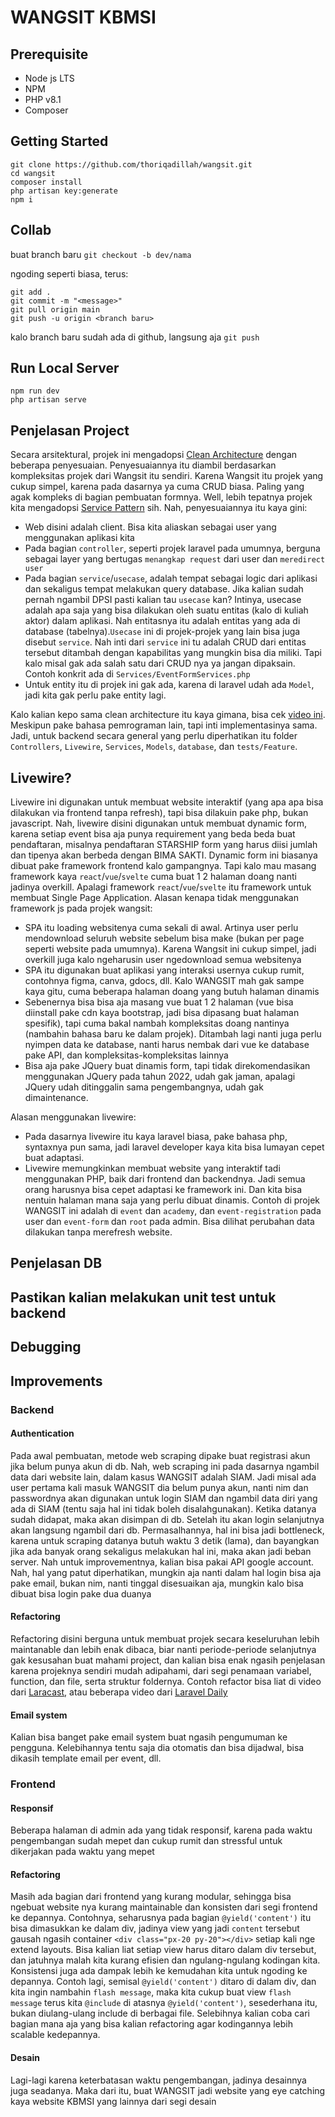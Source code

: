# WANGSIT KBMSI

## Prerequisite
- Node js LTS
- NPM
- PHP v8.1
- Composer
## Getting Started
```
git clone https://github.com/thoriqadillah/wangsit.git
cd wangsit
composer install
php artisan key:generate
npm i
```
## Collab
buat branch baru ```git checkout -b dev/nama```

ngoding seperti biasa, terus:
```
git add .
git commit -m "<message>"
git pull origin main
git push -u origin <branch baru>
```
kalo branch baru sudah ada di github, langsung aja ```git push```
## Run Local Server
```
npm run dev 
php artisan serve
```
## Penjelasan Project
Secara arsitektural, projek ini mengadopsi [Clean Architecture](https://blog.cleancoder.com/uncle-bob/2012/08/13/the-clean-architecture.html) dengan beberapa penyesuaian. Penyesuaiannya itu diambil berdasarkan kompleksitas projek dari Wangsit itu sendiri. Karena Wangsit itu projek yang cukup simpel, karena pada dasarnya ya cuma CRUD biasa. Paling yang agak kompleks di bagian pembuatan formnya. Well, lebih tepatnya projek kita mengadopsi [Service Pattern](https://medium.com/@mhdnauvalazhar/design-pattern-implementasi-service-layer-di-laravel-cea01f64f57e) sih. Nah, penyesuaiannya itu kaya gini:

- Web disini adalah client. Bisa kita aliaskan sebagai user yang menggunakan aplikasi kita
- Pada bagian `controller`, seperti projek laravel pada umumnya, berguna sebagai layer yang bertugas `menangkap request` dari user dan `meredirect user`
- Pada bagian `service`/`usecase`, adalah tempat sebagai logic dari aplikasi dan sekaligus tempat melakukan query database. Jika kalian sudah pernah ngambil DPSI pasti kalian tau `usecase` kan? Intinya, usecase adalah apa saja yang bisa dilakukan oleh suatu entitas (kalo di kuliah aktor) dalam aplikasi. Nah entitasnya itu adalah entitas yang ada di database (tabelnya).`Usecase` ini di projek-projek yang lain bisa juga disebut `service`. Nah inti dari `service` ini tu adalah CRUD dari entitas tersebut ditambah dengan kapabilitas yang mungkin bisa dia miliki. Tapi kalo misal gak ada salah satu dari CRUD nya ya jangan dipaksain. Contoh konkrit ada di `Services/EventFormServices.php`
- Untuk entity itu di projek ini gak ada, karena di laravel udah ada `Model`, jadi kita gak perlu pake entity lagi.

Kalo kalian kepo sama clean architecture itu kaya gimana, bisa cek [video ini](https://www.youtube.com/watch?v=ykBMKfe84qM&t=4069s). Meskipun pake bahasa pemrograman lain, tapi inti implementasinya sama. Jadi, untuk backend secara general yang perlu diperhatikan itu folder `Controllers`, `Livewire`, `Services`, `Models`, `database`, dan `tests/Feature`.

## Livewire?
Livewire ini digunakan untuk membuat website interaktif (yang apa apa bisa dilakukan via frontend tanpa refresh), tapi bisa dilakuin pake php, bukan javascript. Nah, livewire disini digunakan untuk membuat dynamic form, karena setiap event bisa aja punya requirement yang beda beda buat pendaftaran, misalnya pendaftaran STARSHIP form yang harus diisi jumlah dan tipenya akan berbeda dengan BIMA SAKTI. Dynamic form ini biasanya dibuat pake framework frontend kalo gampangnya. Tapi kalo mau masang framework kaya `react`/`vue`/`svelte` cuma buat 1 2 halaman doang nanti jadinya overkill. Apalagi framework `react`/`vue`/`svelte` itu framework untuk membuat Single Page Application. Alasan kenapa tidak menggunakan framework js pada projek wangsit:
- SPA itu loading websitenya cuma sekali di awal. Artinya user perlu mendownload seluruh website sebelum bisa make (bukan per page seperti website pada umumnya). Karena Wangsit ini cukup simpel, jadi overkill juga kalo ngeharusin user ngedownload semua websitenya
- SPA itu digunakan buat aplikasi yang interaksi usernya cukup rumit, contohnya figma, canva, gdocs, dll. Kalo WANGSIT mah gak sampe kaya gitu, cuma beberapa halaman doang yang butuh halaman dinamis
- Sebenernya bisa bisa aja masang vue buat 1 2 halaman (vue bisa diinstall pake cdn kaya bootstrap, jadi bisa dipasang buat halaman spesifik), tapi cuma bakal nambah kompleksitas doang nantinya (nambahin bahasa baru ke dalam projek). Ditambah lagi nanti juga perlu nyimpen data ke database, nanti harus nembak dari vue ke database pake API, dan kompleksitas-kompleksitas lainnya
- Bisa aja pake JQuery buat dinamis form, tapi tidak direkomendasikan menggunakan JQuery pada tahun 2022, udah gak jaman, apalagi JQuery udah ditinggalin sama pengembangnya, udah gak dimaintenance.

Alasan menggunakan livewire:
- Pada dasarnya livewire itu kaya laravel biasa, pake bahasa php, syntaxnya pun sama, jadi laravel developer kaya kita bisa lumayan cepet buat adaptasi.
- Livewire memungkinkan membuat website yang interaktif tadi menggunakan PHP, baik dari frontend dan backendnya. Jadi semua orang harusnya bisa cepet adaptasi ke framework ini. Dan kita bisa nentuin halaman mana saja yang perlu dibuat dinamis. Contoh di projek WANGSIT ini adalah di `event` dan `academy`, dan `event-registration` pada user dan `event-form` dan `root` pada admin. Bisa dilihat perubahan data dilakukan tanpa merefresh website.

## Penjelasan DB
<!-- TODO:  -->

## Pastikan kalian melakukan unit test untuk backend
<!-- TODO -->

## Debugging
<!-- TODO -->

## Improvements
### Backend
#### **Authentication**
Pada awal pembuatan, metode web scraping dipake buat registrasi akun jika belum punya akun di db. Nah, web scraping ini pada dasarnya ngambil data dari website lain, dalam kasus WANGSIT adalah SIAM. Jadi misal ada user pertama kali masuk WANGSIT dia belum punya akun, nanti nim dan passwordnya akan digunakan untuk login SIAM dan ngambil data diri yang ada di SIAM (tentu saja hal ini tidak boleh disalahgunakan). Ketika datanya sudah didapat, maka akan disimpan di db. Setelah itu akan login selanjutnya akan langsung ngambil dari db. Permasalhannya, hal ini bisa jadi bottleneck, karena untuk scraping datanya butuh waktu 3 detik (lama), dan bayangkan jika ada banyak orang sekaligus melakukan hal ini, maka akan jadi beban server. Nah untuk improvementnya, kalian bisa pakai API google account. Nah, hal yang patut diperhatikan, mungkin aja nanti dalam hal login bisa aja pake email, bukan nim, nanti tinggal disesuaikan aja, mungkin kalo bisa dibuat bisa login pake dua duanya
#### **Refactoring**
Refactoring disini berguna untuk membuat projek secara keseluruhan lebih maintanable dan lebih enak dibaca, biar nanti periode-periode selanjutnya gak kesusahan buat mahami project, dan kalian bisa enak ngasih penjelasan karena projeknya sendiri mudah adipahami, dari segi penamaan variabel, function, dan file, serta struktur foldernya. Contoh refactor bisa liat di video dari [Laracast](https://www.youtube.com/watch?v=c2YJ6GmahJk), atau beberapa video dari [Laravel Daily](https://www.youtube.com/results?search_query=laravel+refactoring)
#### **Email system**
Kalian bisa banget pake email system buat ngasih pengumuman ke pengguna. Kelebihannya tentu saja dia otomatis dan bisa dijadwal, bisa dikasih template email per event, dll. 
### Frontend
#### **Responsif**
Beberapa halaman di admin ada yang tidak responsif, karena pada waktu pengembangan sudah mepet dan cukup rumit dan stressful untuk dikerjakan pada waktu yang mepet
#### **Refactoring**
Masih ada bagian dari frontend yang kurang modular, sehingga bisa ngebuat website nya kurang maintainable dan konsisten dari segi frontend ke depannya. Contohnya, seharusnya pada bagian `@yield('content')` itu bisa dimasukkan ke dalam div, jadinya view yang jadi `content` tersebut gausah ngasih container `<div class="px-20 py-20"></div>` setiap kali nge extend layouts. Bisa kalian liat setiap view harus ditaro dalam div tersebut, dan jatuhnya malah kita kurang efisien dan ngulang-ngulang kodingan kita. Konsistensi juga ada dampak lebih ke kemudahan kita untuk ngoding ke depannya. Contoh lagi, semisal `@yield('content')` ditaro di dalam div, dan kita ingin nambahin `flash message`, maka kita cukup buat view `flash message` terus kita `@include` di atasnya `@yield('content')`, sesederhana itu, bukan diulang-ulang include di berbagai file. Selebihnya kalian coba cari bagian mana aja yang bisa kalian refactoring agar kodingannya lebih scalable kedepannya. 
#### **Desain**
Lagi-lagi karena keterbatasan waktu pengembangan, jadinya desainnya juga seadanya. Maka dari itu, buat WANGSIT jadi website yang eye catching kaya website KBMSI yang lainnya dari segi desain